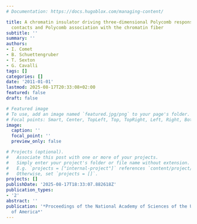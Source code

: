```yaml
---
# Documentation: https://docs.hugoblox.com/managing-content/

title: A chromatin insulator driving three-dimensional Polycomb response element (PRE)
  contacts and Polycomb association with the chromatin fiber
subtitle: ''
summary: ''
authors:
- I. Comet
- B. Schuettengruber
- T. Sexton
- G. Cavalli
tags: []
categories: []
date: '2011-01-01'
lastmod: 2025-08-17T20:33:08+02:00
featured: false
draft: false

# Featured image
# To use, add an image named `featured.jpg/png` to your page's folder.
# Focal points: Smart, Center, TopLeft, Top, TopRight, Left, Right, BottomLeft, Bottom, BottomRight.
image:
  caption: ''
  focal_point: ''
  preview_only: false

# Projects (optional).
#   Associate this post with one or more of your projects.
#   Simply enter your project's folder or file name without extension.
#   E.g. `projects = ["internal-project"]` references `content/project/deep-learning/index.md`.
#   Otherwise, set `projects = []`.
projects: []
publishDate: '2025-08-17T18:33:07.882618Z'
publication_types:
- '2'
abstract: ''
publication: '*Proceedings of the National Academy of Sciences of the United States
  of America*'
---
```

